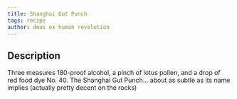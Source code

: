 ```yaml
---
title: Shanghai Gut Punch
tags: recipe
author: deus ex human revolution
---
```


## Description
Three measures 180-proof alcohol, a pinch of lotus pollen, and a drop of red food dye No. 40. The Shanghai Gut Punch... about as subtle as its name implies
(actually pretty decent on the rocks)
